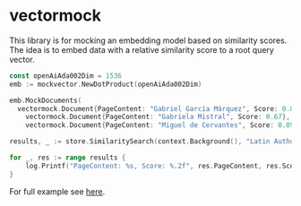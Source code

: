 # vectormock

This library is for mocking an embedding model based on similarity scores. The idea is to embed data with a relative similarity score to a root query vector. 
```go
const openAiAda002Dim = 1536
emb := mockvector.NewDotProduct(openAiAda002Dim)

emb.MockDocuments(
  vectormock.Document{PageContent: "Gabriel García Márquez", Score: 0.80},
	vectormock.Document{PageContent: "Gabriela Mistral", Score: 0.67},
	vectormock.Document{PageContent: "Miguel de Cervantes", Score: 0.09})

results, _ := store.SimilaritySearch(context.Background(), "Latin Authors", 3)

for _, res := range results {
	log.Printf("PageContent: %s, Score: %.2f", res.PageContent, res.Score)
}
```

For full example see [here](example/mongodb/main.go).

